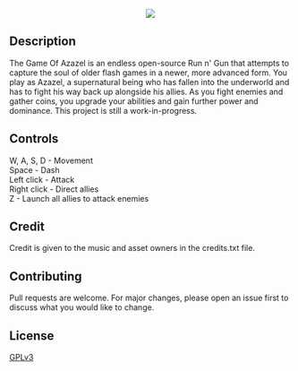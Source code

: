 
<p align="center">
  <img src="https://i.postimg.cc/pdZ99rx7/Banner.png" />
</p>

## Description

The Game Of Azazel is an endless open-source Run n' Gun that attempts to capture the soul of older flash games in a newer, more advanced form. You play as Azazel, a supernatural being who has fallen into the underworld and has to fight his way back up alongside his allies. As you fight enemies and gather coins, you upgrade your abilities and gain further power and dominance. This project is still a work-in-progress.

## Controls
W, A, S, D - Movement  
Space - Dash  
Left click - Attack  
Right click - Direct allies  
Z - Launch all allies to attack enemies

## Credit
Credit is given to the music and asset owners in the credits.txt file. 

## Contributing
Pull requests are welcome. For major changes, please open an issue first to discuss what you would like to change.

## License
[GPLv3](https://choosealicense.com/licenses/gpl-3.0/)
